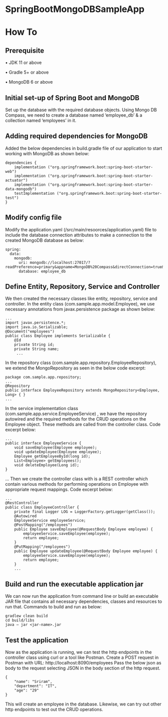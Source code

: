 # SpringBootMongoDBSampleApp

#	How To

##	Prerequisite

•	JDK 11 or above

•	Gradle 5+ or above

•	MongoDB 6 or above

##	Initial set-up of Spring Boot and MongoDB

Set up the database with the required database objects. 
Using Mongo DB Compass, we need to create a database named ‘employee_db’ & a collection named ‘employees’ in it.  

##	Adding required dependencies for MongoDB

Added the below dependencies in build.gradle file of our application to start working with MongoDB as shown below:
```
dependencies {
	implementation ("org.springframework.boot:spring-boot-starter-web")
	implementation ("org.springframework.boot:spring-boot-starter-actuator")
	implementation ("org.springframework.boot:spring-boot-starter-data-mongodb")
	testImplementation ("org.springframework.boot:spring-boot-starter-test")
}
```
##	Modify config file

Modify the application.yaml (/src/main/resoorces/application.yaml) file to include the database connection attributes to make a connection to the created MongoDB database as below:
```
spring:
  data:
    mongodb:
      uri: mongodb://localhost:27017/?readPreference=primary&appname=MongoDB%20Compass&directConnection=true&ssl=false
      database: employee_db
```
##	Define Entity, Repository, Service and Controller

We then created the necessary classes like entity, repository, service and controller. In the entity class (com.sample.app.model.Employee), we use necessary annotations from javax.persistence package as shown below:

```
...
import javax.persistence.*;
import java.io.Serializable;
@Document("employees")
public class Employee implements Serializable {
    @Id
    private String id;
    private String name;
     ...
```
In the repository class (com.sample.app.repository.EmployeeRepository), we extend the MongoRepository as seen in the below code excerpt: 
```
package com.sample.app.repository;
...
@Repository
public interface EmployeeRepository extends MongoRepository<Employee, Long> { }
...
```
In the service implementation class (com.sample.app.service.EmployeeService) , we have the repository autowired and the required methods for the CRUD operations on the Employee object. 
These methods are called from the controller class. 
Code excerpt below:

```
...
public interface EmployeeService {
    void saveEmployee(Employee employee);
    void updateEmployee(Employee employee);
    Employee getEmployeeById(long id);
    List<Employee> getEmployees();
    void deleteEmployee(Long id);
}
```
...
Then we create the controller class with is a REST controller which contain various methods for performing operations on Employee with appropriate request mappings. Code excerpt below:
```
...
@RestController
public class EmployeeController {
	private final Logger LOG = LoggerFactory.getLogger(getClass());
	@Autowired
	EmployeeService employeeService;
	@PostMapping("/employees")
	public Employee saveEmployee(@RequestBody Employee employee) {
		employeeService.saveEmployee(employee);
		return employee;
	}
	@PutMapping("/employees")
	public Employee updateEmployee(@RequestBody Employee employee) {
		employeeService.saveEmployee(employee);
		return employee;
	}
	...
```
##	Build and run the executable application jar

We can now run the application from command line or build an executable JAR file that contains all necessary dependencies, classes and resources to run that. Commands to build and run as below:
```
gradlew clean build
cd build/libs
java – jar <jar-name>.jar
```

##	Test the application

Now as the application is running, we can test the http endpoints in the controller class using curl or a tool like Postman. Create a POST request in Postman with URL: 
http://localhost:8090/employees
Pass the below json as body to the request selecting JSON in the body section of the http request.
```
{
    "name": "Sriram",
    "department": "IT",
    "age": "29"
}
```
This will create an employee in the database. Likewise, we can try out other http endpoints to test out the CRUD operations.
